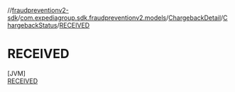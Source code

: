 //[fraudpreventionv2-sdk](../../../../../index.md)/[com.expediagroup.sdk.fraudpreventionv2.models](../../../index.md)/[ChargebackDetail](../../index.md)/[ChargebackStatus](../index.md)/[RECEIVED](index.md)

# RECEIVED

[JVM]\
[RECEIVED](index.md)
